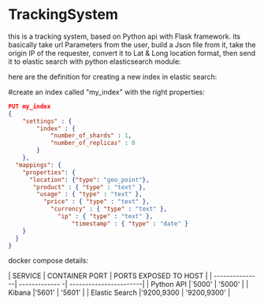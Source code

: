 # TrackingSystem
this is a tracking system, based on Python api with Flask framework.
its basically take url Parameters from the user, build a Json file from it,
take the origin IP of the requester, convert it to Lat & Long location format,
then send it to elastic search with python elasticsearch module:

here are the definition for creating a new index in elastic search:

#create an index called "my_index" with the right properties:

```JSON
PUT my_index
{
    "settings" : {
        "index" : {
            "number_of_shards" : 1, 
            "number_of_replicas" : 0
        }
    },
  "mappings": {
    "properties": {
      "location": {"type": "geo_point"},
       "product" : { "type" : "text" },
        "usage" : { "type" : "text" },
          "price" : { "type" : "text" },
            "currency" : { "type" : "text" },
              "ip" : { "type" : "text" },
                  "timestamp" : { "type" : "date" }
    }
  }
}

```
docker compose details:

  | SERVICE       | CONTAINER PORT | PORTS EXPOSED TO HOST   |
  | ---------------| ------------- -| -----------------------| 
  | Python API     |`5000'          | '5000'                 |
  | Kibana         |'5601'          | '5601'                 |
  | Elastic Search |'9200,9300      | '9200,9300'            |
